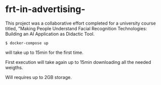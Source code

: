 # frt-in-advertising-
This project was a collaborative effort completed for a university course titled, "Making People Understand Facial Recognition Technologies: Building an AI Application as Didactic Tool.

```
$ docker-compose up
```

will take up to 15min for the first time.

First execution will take again up to 15min downloading all the needed weigths.


Will requires up to 2GB storage.